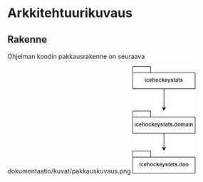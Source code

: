 # Arkkitehtuurikuvaus

## Rakenne

Ohjelman koodin pakkausrakenne on seuraava

dokumentaatio/kuvat/pakkauskuvaus.png
![Pakkauskuvaus](https://github.com/samilait/ot-harjoitustyo/blob/master/dokumentaatio/kuvat/pakkauskuvaus.png)
